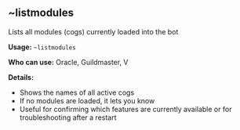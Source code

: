 ## ~listmodules

Lists all modules (cogs) currently loaded into the bot

**Usage:**
`~listmodules`

**Who can use:**
Oracle, Guildmaster, V

**Details:**

- Shows the names of all active cogs
- If no modules are loaded, it lets you know
- Useful for confirming which features are currently available or for troubleshooting after a restart
